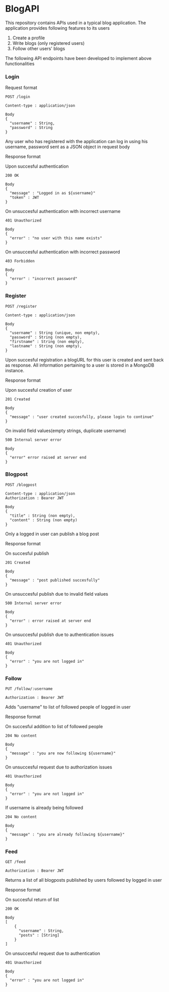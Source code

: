 # BlogAPI

This repository contains APIs used in a typical blog application. The application provides following features to its users

1. Create a profile
2. Write blogs (only registered users)
3. Follow other users' blogs

The following API endpoints have been developed to implement above functionalities

### Login

Request format

    POST /login
    
    Content-type : application/json
    
    Body
    {
      "username" : String,
      "password" : String
    }


Any user who has registered with the application can log in using his username, password sent as a JSON object in request body

Response format

Upon succesful authentication

    200 OK
    
    Body
    {
      "message" : "Logged in as ${username}"
      "token" : JWT
    }
    
On unsuccesful authentication with incorrect username

    401 Unauthorized
    
    Body
    {
      "error" : "no user with this name exists"
    }
    
On unsuccesful authentication with incorrect password

    403 Forbidden
    
    Body
    {
      "error" : "incorrect password"
    }

### Register

    POST /register
    
    Content-type : application/json
    
    Body
    {
      "username" : String (unique, non empty),
      "password" : String (non empty),
      "firstname" : String (non empty),
      "lastname" : String (non empty),
    }

Upon succesful registration a blogURL for this user is created and sent back as response. All information pertaining to a user is stored in a MongoDB instance.
    
Response format

Upon succesful creation of user

    201 Created
    
    Body
    {
      "message" : "user created succesfully, please login to continue"
    }
    
On invalid field values(empty strings, duplicate username)

    500 Internal server error
    
    Body
    {
      "error" error raised at server end
    }

### Blogpost

    POST /blogpost
    
    Content-type : application/json
    Authorization : Bearer JWT
    
    Body
    {
      "title" : String (non empty),
      "content" : String (non empty)
    }
    
Only a logged in user can publish a blog post

Response format

On succesful publish

    201 Created
    
    Body
    {
      "message" : "post published succesfully"
    }
    
On unsuccesful publish due to invalid field values

    500 Internal server error
    
    Body
    {
      "error" : error raised at server end
    }
    
On unsuccesful publish due to authentication issues

    401 Unauthorized
    
    Body
    {
      "error" : "you are not logged in"
    }

### Follow

    PUT /follow/:username

    Authorization : Bearer JWT
    
Adds "username" to list of followed people of logged in user

Response format

On succesful addition to list of followed people

    204 No content
    
    Body
    {
      "message" : "you are now following ${username}"
    }
    
On unsuccesful request due to authorization issues

    401 Unauthorized
    
    Body
    {
      "error" : "you are not logged in"
    }
    
If username is already being followed

    204 No content
    
    Body
    {
      "message" : "you are already following ${username}"
    }
    
### Feed

    GET /feed
    
    Authorization : Bearer JWT
    
Returns a list of all blogposts published by users followed by logged in user

Response format

On succesful return of list

    200 OK
    
    Body
    [
        {
          "username" : String,
          "posts" : [String]
        }
    ]
    
On unsuccesful request due to authentication
    
    401 Unauthorized
    
    Body
    {
      "error" : "you are not logged in"
    }
